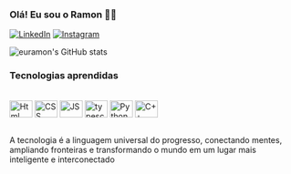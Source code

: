 ### Olá! Eu sou o Ramon 🤘🏽

[![LinkedIn](https://img.shields.io/badge/LinkedIn-0077B5?style=for-the-badge&logo=linkedin&logoColor=white)](https://www.linkedin.com/in/ramon-alves-ribeiro-r251a102/)
[![Instagram](https://img.shields.io/badge/Instagram-E4405F?style=for-the-badge&logo=instagram&logoColor=white)](https://www.instagram.com/_euramon227_/)

![euramon's GitHub stats](https://github-readme-stats.vercel.app/api?username=euramon&show_icons=true&theme=radical)

### Tecnologias aprendidas

<div style="Display: inline_block"><br/>
 <img align="center" alt="Html" height="30" width="40" src="https://cdn.jsdelivr.net/gh/devicons/devicon/icons/html5/html5-original.svg" />
 <img align="center" alt="CSS" height="30" width="40" src="https://cdn.jsdelivr.net/gh/devicons/devicon/icons/css3/css3-original.svg" />
 <img align="center" alt="JS" height="30" width="40" src="https://cdn.jsdelivr.net/gh/devicons/devicon/icons/javascript/javascript-original.svg" />
  <img align="center" alt="typescript" height="30" width="40" 
 src="https://cdn.jsdelivr.net/gh/devicons/devicon/icons/typescript/typescript-original.svg" />
 <img align="center" alt="Python" height="30" width="40" src="https://cdn.jsdelivr.net/gh/devicons/devicon/icons/python/python-original.svg" />
 <img align="center" alt="C++" height="30" width="40" src="https://cdn.jsdelivr.net/gh/devicons/devicon/icons/cplusplus/cplusplus-original.svg" />  
</div><br/>
 
  A tecnologia é a linguagem universal do progresso, conectando mentes, ampliando fronteiras e transformando o mundo em um lugar mais inteligente e interconectado
